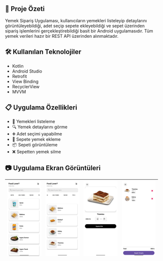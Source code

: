 ## 📌 Proje Özeti

Yemek Sipariş Uygulaması, kullanıcıların yemekleri listeleyip detaylarını görüntüleyebildiği, adet seçip sepete ekleyebildiği ve sepet üzerinden sipariş işlemlerini gerçekleştirebildiği basit bir Android uygulamasıdır. Tüm yemek verileri hazır bir REST API üzerinden alınmaktadır.

## 🛠️ Kullanılan Teknolojiler

- Kotlin
- Android Studio
- Retrofit
- View Binding
- RecyclerView
- MVVM 

## 📋 Uygulama Özellikleri

- 🍜 Yemekleri listeleme
- 🔍 Yemek detaylarını görme
- ➕ Adet seçimi yapabilme
- 🛒 Sepete yemek ekleme
- 📦 Sepeti görüntüleme
- ❌ Sepetten yemek silme

## 📷 Uygulama Ekran Görüntüleri

| ![Bir](screenshots/AnaEkran.png) | ![İki](screenshots/AnaEkranFiltreleme.png) | ![Üç](screenshots/Detay.png) | ![Dört](screenshots/Sepet.png) |
|---|---|---|---|

